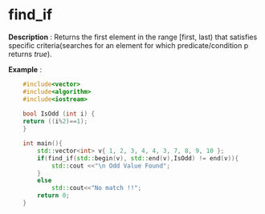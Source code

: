# find_if

**Description** : Returns the first element in the range [first, last) that satisfies specific criteria(searches for an element for which predicate/condition p returns *true*).

**Example** : 
```cpp
    #include<vector>
    #include<algorithm> 
    #include<iostream>
    
    bool IsOdd (int i) {
    return ((i%2)==1);
    }

    int main(){
        std::vector<int> v{ 1, 2, 3, 4, 4, 3, 7, 8, 9, 10 };
        if(find_if(std::begin(v), std::end(v),IsOdd) != end(v)){
            std::cout <<"\n Odd Value Found";
        }
        else
            std::cout<<"No match !!";
        return 0;
    }
```
